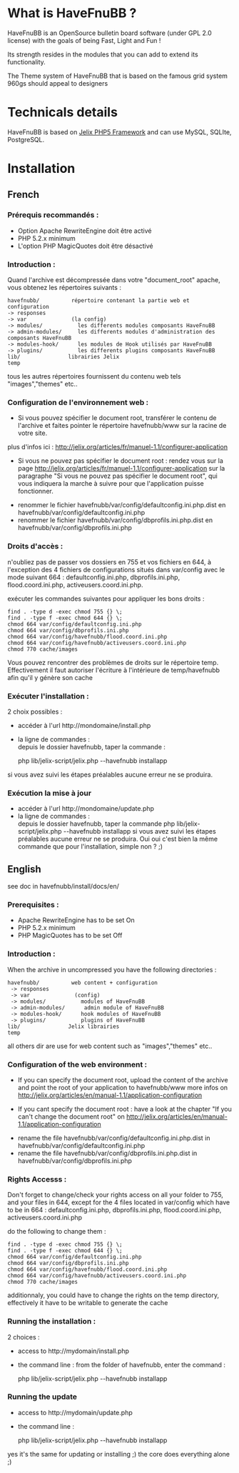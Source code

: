 # What is HaveFnuBB ?

HaveFnuBB is an OpenSource bulletin board software (under GPL 2.0 license) with the goals of being Fast, Light and Fun !

Its strength resides in the modules that you can add to extend its functionality.

The Theme system of HaveFnuBB that is based on the famous grid system 960gs should appeal to designers

# Technicals details 

HaveFnuBB is based on [Jelix PHP5 Framework](http://www.jelix.org) and can use MySQL, SQLIte, PostgreSQL.

# Installation

## French

### Prérequis recommandés : 

*  Option Apache RewriteEngine doit être activé
*  PHP 5.2.x minimum
*  L'option PHP MagicQuotes doit être désactivé

### Introduction :

Quand l'archive est décompressée dans votre "document_root" apache, vous obtenez les répertoires suivants :

    havefnubb/          répertoire contenant la partie web et configuration 
    -> responses
    -> var              (la config)
    -> modules/           les differents modules composants HaveFnuBB
    -> admin-modules/     les differents modules d'administration des composants HaveFnuBB
    -> modules-hook/      les modules de Hook utilisés par HaveFnuBB  
    -> plugins/           les differents plugins composants HaveFnuBB  
    lib/               librairies Jelix
    temp

 tous les autres répertoires fournissent du contenu web tels "images","themes" etc..


###  Configuration de l'environnement web :
- Si vous pouvez spécifier le document root, transférer le contenu de l'archive et faites pointer le répertoire havefnubb/www sur la racine de votre site.

plus d'infos ici : http://jelix.org/articles/fr/manuel-1.1/configurer-application

- Si vous ne pouvez pas spécifier le document root :
rendez vous sur la page http://jelix.org/articles/fr/manuel-1.1/configurer-application 
sur la paragraphe "Si vous ne pouvez pas spécifier le document root", qui vous indiquera la marche à suivre pour que l'application puisse fonctionner.

*  renommer le fichier havefnubb/var/config/defaultconfig.ini.php.dist en havefnubb/var/config/defaultconfig.ini.php
*  renommer le fichier havefnubb/var/config/dbprofils.ini.php.dist en havefnubb/var/config/dbprofils.ini.php

### Droits d'accès : 
n'oubliez pas de passer vos dossiers en 755 et vos fichiers en 644,
à l'exception des 4 fichiers de configurations situés dans var/config avec le mode suivant 664 : defaultconfig.ini.php, dbprofils.ini.php, flood.coord.ini.php, activeusers.coord.ini.php.

exécuter les commandes suivantes pour appliquer les bons droits  :

    find . -type d -exec chmod 755 {} \;
    find . -type f -exec chmod 644 {} \;
    chmod 664 var/config/defaultconfig.ini.php
    chmod 664 var/config/dbprofils.ini.php
    chmod 664 var/config/havefnubb/flood.coord.ini.php
    chmod 664 var/config/havefnubb/activeusers.coord.ini.php
    chmod 770 cache/images

Vous pouvez rencontrer des problèmes de droits sur le répertoire temp. Effectivement il faut autoriser l'écriture à l'intérieure de temp/havefnubb afin qu'il y génère son cache


### Exécuter l'installation :

2 choix possibles :

* accéder à l'url http://mondomaine/install.php
* la ligne de commandes :  
depuis le dossier havefnubb, taper la commande :

    php lib/jelix-script/jelix.php --havefnubb installapp

si vous avez suivi les étapes préalables aucune erreur ne se produira.

### Exécution la mise à jour 

* accéder à l'url http://mondomaine/update.php
* la ligne de commandes :  
depuis le dossier havefnubb, taper la commande php lib/jelix-script/jelix.php --havefnubb installapp
si vous avez suivi les étapes préalables aucune erreur ne se produira. Oui oui c'est bien la même commande 
que pour l'installation, simple non ? ;)

## English
see doc in havefnubb/install/docs/en/

### Prerequisites :

- Apache RewriteEngine has to be set On
- PHP 5.2.x minimum
- PHP MagicQuotes has to be set Off 

### Introduction :

When the archive in uncompressed you have the following directories :

    havefnubb/          web content + configuration
     -> responses
     -> var              (config)
     -> modules/           modules of HaveFnuBB
     -> admin-modules/      admin module of HaveFnuBB
     -> modules-hook/      hook modules of HaveFnuBB 
     -> plugins/           plugins of HaveFnuBB
    lib/               Jelix librairies 
    temp
    
all others dir are use for web content such as "images","themes" etc..
 
 
### Configuration of the web environment : 
- If you can specify the document root, upload the content of the archive and point the root of your application to havefnubb/www
more infos on http://jelix.org/articles/en/manual-1.1/application-configuration

- If you cant specify the document root :
have a look at the chapter "If you can't change the document root" on http://jelix.org/articles/en/manual-1.1/application-configuration

*  rename the file havefnubb/var/config/defaultconfig.ini.php.dist in havefnubb/var/config/defaultconfig.ini.php
*  rename the file havefnubb/var/config/dbprofils.ini.php.dist in havefnubb/var/config/dbprofils.ini.php

### Rights Accesss :
Don't forget to change/check your rights access on all your folder to 755, and your files in 644,
except for the 4 files located in var/config which have to be in 664 : defaultconfig.ini.php, dbprofils.ini.php, flood.coord.ini.php, activeusers.coord.ini.php

do the following to change them :

    find . -type d -exec chmod 755 {} \;
    find . -type f -exec chmod 644 {} \;
    chmod 664 var/config/defaultconfig.ini.php
    chmod 664 var/config/dbprofils.ini.php
    chmod 664 var/config/havefnubb/flood.coord.ini.php
    chmod 664 var/config/havefnubb/activeusers.coord.ini.php
    chmod 770 cache/images

additionnaly, you could have to change the rights on the temp directory,
effectively it have to be writable to generate the cache

### Running the installation :

2 choices :


* access to http://mydomain/install.php
* the command line :
from the folder of havefnubb, enter the command :

    php lib/jelix-script/jelix.php --havefnubb installapp


### Running the update

* access to http://mydomain/update.php
* the command line :

    php lib/jelix-script/jelix.php --havefnubb installapp

yes it's the same for updating or installing ;) the core does everything alone ;)
